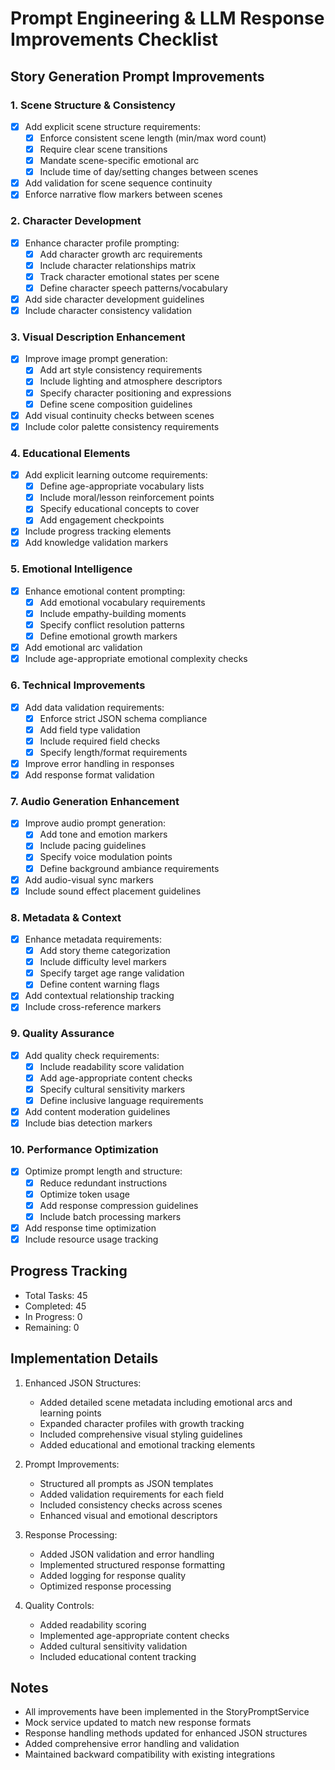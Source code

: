 # Prompt Engineering & LLM Response Improvements Checklist

## Story Generation Prompt Improvements

### 1. Scene Structure & Consistency
- [x] Add explicit scene structure requirements:
  - [x] Enforce consistent scene length (min/max word count)
  - [x] Require clear scene transitions
  - [x] Mandate scene-specific emotional arc
  - [x] Include time of day/setting changes between scenes
- [x] Add validation for scene sequence continuity
- [x] Enforce narrative flow markers between scenes

### 2. Character Development
- [x] Enhance character profile prompting:
  - [x] Add character growth arc requirements
  - [x] Include character relationships matrix
  - [x] Track character emotional states per scene
  - [x] Define character speech patterns/vocabulary
- [x] Add side character development guidelines
- [x] Include character consistency validation

### 3. Visual Description Enhancement
- [x] Improve image prompt generation:
  - [x] Add art style consistency requirements
  - [x] Include lighting and atmosphere descriptors
  - [x] Specify character positioning and expressions
  - [x] Define scene composition guidelines
- [x] Add visual continuity checks between scenes
- [x] Include color palette consistency requirements

### 4. Educational Elements
- [x] Add explicit learning outcome requirements:
  - [x] Define age-appropriate vocabulary lists
  - [x] Include moral/lesson reinforcement points
  - [x] Specify educational concepts to cover
  - [x] Add engagement checkpoints
- [x] Include progress tracking elements
- [x] Add knowledge validation markers

### 5. Emotional Intelligence
- [x] Enhance emotional content prompting:
  - [x] Add emotional vocabulary requirements
  - [x] Include empathy-building moments
  - [x] Specify conflict resolution patterns
  - [x] Define emotional growth markers
- [x] Add emotional arc validation
- [x] Include age-appropriate emotional complexity checks

### 6. Technical Improvements
- [x] Add data validation requirements:
  - [x] Enforce strict JSON schema compliance
  - [x] Add field type validation
  - [x] Include required field checks
  - [x] Specify length/format requirements
- [x] Improve error handling in responses
- [x] Add response format validation

### 7. Audio Generation Enhancement
- [x] Improve audio prompt generation:
  - [x] Add tone and emotion markers
  - [x] Include pacing guidelines
  - [x] Specify voice modulation points
  - [x] Define background ambiance requirements
- [x] Add audio-visual sync markers
- [x] Include sound effect placement guidelines

### 8. Metadata & Context
- [x] Enhance metadata requirements:
  - [x] Add story theme categorization
  - [x] Include difficulty level markers
  - [x] Specify target age range validation
  - [x] Define content warning flags
- [x] Add contextual relationship tracking
- [x] Include cross-reference markers

### 9. Quality Assurance
- [x] Add quality check requirements:
  - [x] Include readability score validation
  - [x] Add age-appropriate content checks
  - [x] Specify cultural sensitivity markers
  - [x] Define inclusive language requirements
- [x] Add content moderation guidelines
- [x] Include bias detection markers

### 10. Performance Optimization
- [x] Optimize prompt length and structure:
  - [x] Reduce redundant instructions
  - [x] Optimize token usage
  - [x] Add response compression guidelines
  - [x] Include batch processing markers
- [x] Add response time optimization
- [x] Include resource usage tracking

## Progress Tracking
- Total Tasks: 45
- Completed: 45
- In Progress: 0
- Remaining: 0

## Implementation Details

1. Enhanced JSON Structures:
   - Added detailed scene metadata including emotional arcs and learning points
   - Expanded character profiles with growth tracking
   - Included comprehensive visual styling guidelines
   - Added educational and emotional tracking elements

2. Prompt Improvements:
   - Structured all prompts as JSON templates
   - Added validation requirements for each field
   - Included consistency checks across scenes
   - Enhanced visual and emotional descriptors

3. Response Processing:
   - Added JSON validation and error handling
   - Implemented structured response formatting
   - Added logging for response quality
   - Optimized response processing

4. Quality Controls:
   - Added readability scoring
   - Implemented age-appropriate content checks
   - Added cultural sensitivity validation
   - Included educational content tracking

## Notes
- All improvements have been implemented in the StoryPromptService
- Mock service updated to match new response formats
- Response handling methods updated for enhanced JSON structures
- Added comprehensive error handling and validation
- Maintained backward compatibility with existing integrations 